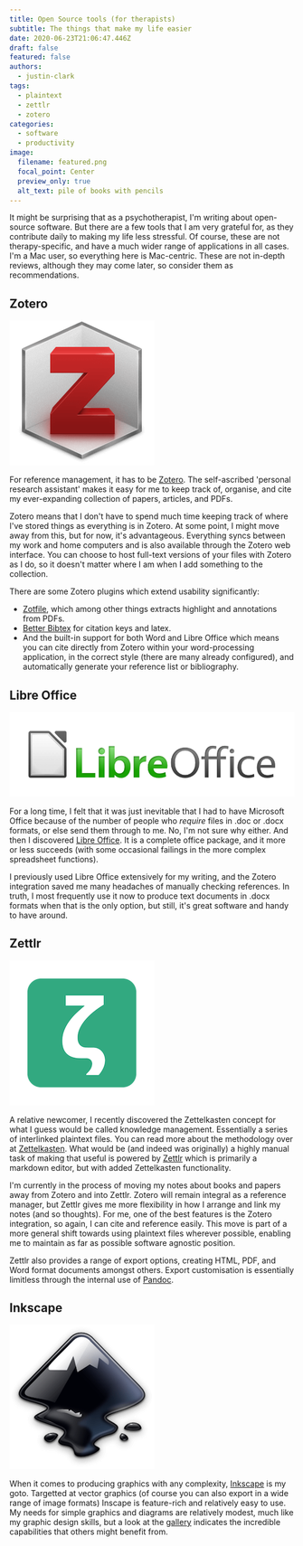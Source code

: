 ```yaml
---
title: Open Source tools (for therapists)
subtitle: The things that make my life easier
date: 2020-06-23T21:06:47.446Z
draft: false
featured: false
authors:
  - justin-clark
tags:
  - plaintext
  - zettlr
  - zotero
categories:
  - software
  - productivity
image:
  filename: featured.png
  focal_point: Center
  preview_only: true
  alt_text: pile of books with pencils
---
```

It might be surprising that as a psychotherapist, I'm writing about open-source software.  But there are a few tools that I am very grateful for, as they contribute daily to making my life less stressful.  Of course, these are not therapy-specific, and have a much wider range of applications in all cases.  I'm a Mac user, so everything here is Mac-centric.  These are not in-depth reviews, although they may come later, so consider them as recommendations.

## Zotero

![Zotero logo](zotero_256x256.png)

For reference management, it has to be [Zotero](https://www.zotero.org).  The self-ascribed 'personal research assistant' makes it easy for me to keep track of, organise, and cite my ever-expanding collection of papers, articles, and PDFs.

Zotero means that I don't have to spend much time keeping track of where I've stored things as everything is in Zotero.  At some point, I might move away from this, but for now, it's advantageous.  Everything syncs between my work and home computers and is also available through the Zotero web interface.  You can choose to host full-text versions of your files with Zotero as I do, so it doesn't matter where I am when I add something to the collection.

There are some Zotero plugins which extend usability significantly:

* [Zotfile](http://zotfile.com), which among other things extracts highlight and annotations from PDFs.
* [Better Bibtex](https://github.com/retorquere/zotero-better-bibtex) for citation keys and latex.
* And the built-in support for both Word and Libre Office which means you can cite directly from Zotero within your word-processing application, in the correct style (there are many already configured), and automatically generate your reference list or bibliography.

## Libre Office

![Libre Office logo](libreoffice_logo_256x861.png)

For a long time, I felt that it was just inevitable that I had to have Microsoft Office because of the number of people who *require* files in .doc or .docx formats, or else send them through to me.  No, I'm not sure why either.  And then I discovered [Libre Office](https://www.libreoffice.org).  It is a complete office package, and it more or less succeeds (with some occasional failings in the more complex spreadsheet functions).

I previously used Libre Office extensively for my writing, and the Zotero integration saved me many headaches of manually checking references.  In truth, I most frequently use it now to produce text documents in .docx formats when that is the only option, but still, it's great software and handy to have around.

## Zettlr

![Zettlr logo](zettlr_logo_256x256.png)

A relative newcomer, I recently discovered the Zettelkasten concept for what I guess would be called knowledge management. Essentially a series of interlinked plaintext files.  You can read more about the methodology over at [Zettelkasten](https://zettelkasten.de).  What would be (and indeed was originally) a highly manual task of making that useful is powered by [Zettlr](https://zettlr.com) which is primarily a markdown editor, but with added Zettelkasten functionality.

I'm currently in the process of moving my notes about books and papers away from Zotero and into Zettlr.  Zotero will remain integral as a reference manager, but Zettlr gives me more flexibility in how I arrange and link my notes (and so thoughts).  For me, one of the best features is the Zotero integration, so again, I can cite and reference easily.  This move is part of a more general shift towards using plaintext files wherever possible, enabling me to maintain as far as possible software agnostic position.

Zettlr also provides a range of export options, creating HTML, PDF, and Word format documents amongst others.  Export customisation is essentially limitless through the internal use of [Pandoc](https://pandoc.org).

## Inkscape

![Inkscape logo](inkscape_logo_256x256.png)

When it comes to producing graphics with any complexity, [Inkscape](https://inkscape.org) is my goto.  Targetted at vector graphics (of course you can also export in a wide range of image formats) Inscape is feature-rich and relatively easy to use.  My needs for simple graphics and diagrams are relatively modest, much like my graphic design skills, but a look at the [gallery](https://inkscape.org/gallery/) indicates the incredible capabilities that others might benefit from.
